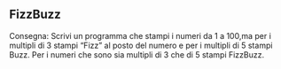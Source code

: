 ## FizzBuzz

Consegna:
Scrivi un programma che stampi i numeri da 1 a 100,ma per i multipli di 3 stampi “Fizz” al posto del numero e per i multipli di 5 stampi Buzz.
Per i numeri che sono sia multipli di 3 che di 5 stampi FizzBuzz.